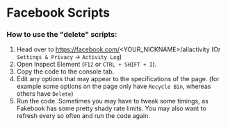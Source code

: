 # Facebook Scripts

### How to use the "delete" scripts:
1. Head over to https://facebook.com/<YOUR_NICKNAME>/allactivity (Or `Settings & Privacy` -> `Activity Log`)
2. Open Inspect Element (`F12` or `CTRL + SHIFT + I`). 
3. Copy the code to the console tab.
4. Edit any options that may appear to the specifications of the page. (for example some options on the page only have `Recycle Bin`, whereas others have `Delete`)
5. Run the code. Sometimes you may have to tweak some timings, as Fakebook has some pretty shady rate limits. You may also want to refresh every so often and run the code again.  
